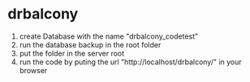 # drbalcony
1. create Database with the name "drbalcony_codetest"
2. run the database backup in the root folder
3. put the folder in the server root 
4. run the code by puting the url "http://localhost/drbalcony/" in your browser
